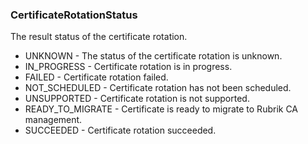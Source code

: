 ### CertificateRotationStatus
The result status of the certificate rotation.

- UNKNOWN - The status of the certificate rotation is unknown.
- IN_PROGRESS - Certificate rotation is in progress.
- FAILED - Certificate rotation failed.
- NOT_SCHEDULED - Certificate rotation has not been scheduled.
- UNSUPPORTED - Certificate rotation is not supported.
- READY_TO_MIGRATE - Certificate is ready to migrate to Rubrik CA management.
- SUCCEEDED - Certificate rotation succeeded.
